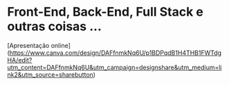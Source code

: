 # Front-End, Back-End, Full Stack e outras coisas ...

[Apresentação online] (https://www.canva.com/design/DAFfnmkNq6U/p1BDPqdB1H4THB1FWTdgHA/edit?utm_content=DAFfnmkNq6U&utm_campaign=designshare&utm_medium=link2&utm_source=sharebutton)
